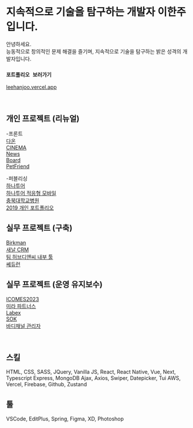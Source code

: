 # 지속적으로 기술을 탐구하는 개발자 이한주입니다.

안녕하세요.<br />
능동적으로 창의적인 문제 해결을 즐기며, 지속적으로 기술을 탐구하는 밝은 성격의 개발자입니다.<br />

### `포트폴리오 보러가기`
[leehanjoo.vercel.app](https://leehanjoo.vercel.app/)

<br />

## 개인 프로젝트 (리뉴얼)
-프론트<br />
[다온](https://lee-hanjoo.github.io/GreenDaon/index.html)<br />
[CINEMA](https://lee-hanjoo.github.io/GreenMovies/)<br />
[News](https://leehanjoo-news.vercel.app/)<br />
[Board](http://leehanjooboard.ap-northeast-2.elasticbeanstalk.com/)<br />
[PetFriend](https://github.com/Lee-Hanjoo/petfriend)<br />

-퍼블리싱<br />
[하나투어](http://leehanjoo.dothome.co.kr/)<br />
[하나투어 적응형 모바일](http://leehanjoo.dothome.co.kr/mo_index.html)<br />
[충북대학교병원](http://leehanjoo2.dothome.co.kr/)<br />
[2019 개인 포트폴리오](http://leehanjoo3.dothome.co.kr/)<br />

## 실무 프로젝트 (구축)
[Birkman](https://birkmankorea.co.kr/)<br />
[새날 CRM](http://www.salesmac.com/employee/login)<br />
[팀 허브디앤씨 내부 툴](http://teamhubdnc.com/)<br />
[쎄듀런](https://cedulearn.com/)

## 실무 프로젝트 (운영 유지보수)
[ICOMES2023](https://icomes.or.kr/)<br />
[미라 파트너스](https://www.mirapartners.im/)<br />
[Labex](https://labex.kr/goods/goods_list.php)<br />
[SOK](https://sokorea.or.kr/)<br />
[바디채널 관리자]()

<br />

## 스킬
HTML, CSS, SASS, JQuery, Vanilla JS, React, React Native, Vue, Next, Typescript
Express, MongoDB
Ajax, Axios, Swiper, Datepicker, Tui
AWS, Vercel, Firebase, Github, Zustand

## 툴
VSCode, EditPlus, Spring, Figma, XD, Photoshop
